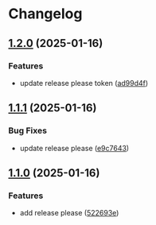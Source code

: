 # Changelog

## [1.2.0](https://atc-github.azure.cloud.bmw/maxmichalek/release-please-python2/compare/v1.1.1...v1.2.0) (2025-01-16)


### Features

* update release please token ([ad99d4f](https://atc-github.azure.cloud.bmw/maxmichalek/release-please-python2/commit/ad99d4f1dd068e28f74effe6a2b366deaba8fc29))

## [1.1.1](https://atc-github.azure.cloud.bmw/maxmichalek/release-please-python2/compare/v1.1.0...v1.1.1) (2025-01-16)


### Bug Fixes

* update release please ([e9c7643](https://atc-github.azure.cloud.bmw/maxmichalek/release-please-python2/commit/e9c7643bdf125dfcbe403862fa2a20776023d79a))

## [1.1.0](https://atc-github.azure.cloud.bmw/maxmichalek/release-please-python2/compare/v1.0.0...v1.1.0) (2025-01-16)


### Features

* add release please ([522693e](https://atc-github.azure.cloud.bmw/maxmichalek/release-please-python2/commit/522693ec32017c900a54e65a1d5692cd277390ef))
